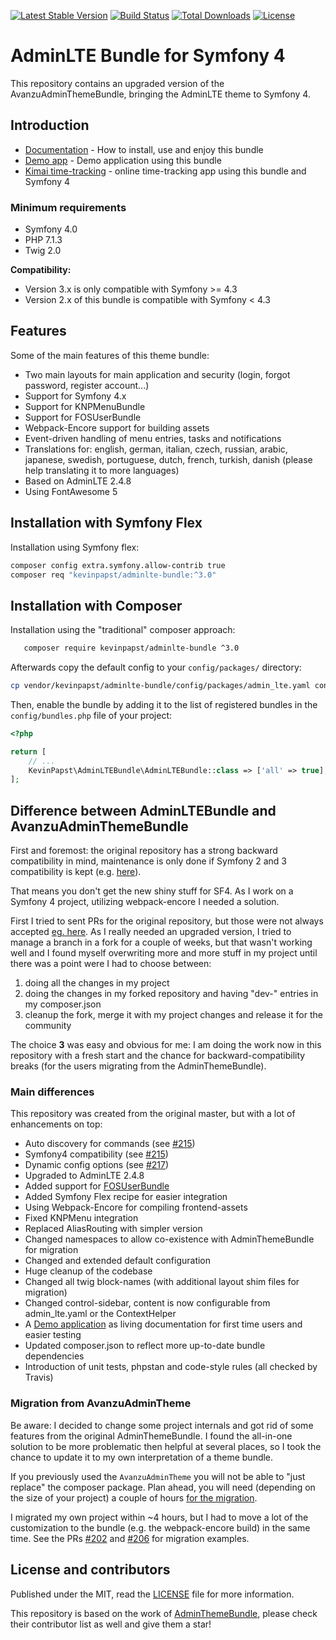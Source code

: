 [![Latest Stable Version](https://poser.pugx.org/kevinpapst/adminlte-bundle/v/stable)](https://packagist.org/packages/kevinpapst/adminlte-bundle)
[![Build Status](https://travis-ci.org/kevinpapst/AdminLTEBundle.svg?branch=master)](https://travis-ci.org/kevinpapst/AdminLTEBundle)
[![Total Downloads](https://poser.pugx.org/kevinpapst/adminlte-bundle/downloads)](https://packagist.org/packages/kevinpapst/adminlte-bundle)
[![License](https://poser.pugx.org/kevinpapst/adminlte-bundle/license)](LICENSE)

# AdminLTE Bundle for Symfony 4

This repository contains an upgraded version of the AvanzuAdminThemeBundle, bringing the AdminLTE theme to Symfony 4.

## Introduction

- [Documentation](Resources/docs/) - How to install, use and enjoy this bundle
- [Demo app](https://github.com/kevinpapst/AdminLTEBundle-Demo) - Demo application using this bundle
- [Kimai time-tracking](https://github.com/kevinpapst/kimai2) - online time-tracking app using this bundle and Symfony 4 

### Minimum requirements

- Symfony 4.0
- PHP 7.1.3
- Twig 2.0

**Compatibility:**

- Version 3.x is only compatible with Symfony >= 4.3
- Version 2.x of this bundle is compatible with Symfony < 4.3

## Features

Some of the main features of this theme bundle:

- Two main layouts for main application and security (login, forgot password, register account...)
- Support for Symfony 4.x
- Support for KNPMenuBundle 
- Support for FOSUserBundle
- Webpack-Encore support for building assets
- Event-driven handling of menu entries, tasks and notifications
- Translations for: english, german, italian, czech, russian, arabic, japanese, swedish, portuguese, dutch, french, turkish, danish (please help translating it to more languages)
- Based on AdminLTE 2.4.8
- Using FontAwesome 5

## Installation with Symfony Flex

Installation using Symfony flex:

```bash
composer config extra.symfony.allow-contrib true
composer req "kevinpapst/adminlte-bundle:^3.0"
```

## Installation with Composer

Installation using the "traditional" composer approach:

```bash
   composer require kevinpapst/adminlte-bundle ^3.0
```

Afterwards copy the default config to your `config/packages/` directory:

```bash
cp vendor/kevinpapst/adminlte-bundle/config/packages/admin_lte.yaml config/packages/
```

Then, enable the bundle by adding it to the list of registered bundles in the `config/bundles.php` file of your project:

```php
<?php

return [
    // ...
    KevinPapst\AdminLTEBundle\AdminLTEBundle::class => ['all' => true],
];
```

## Difference between AdminLTEBundle and AvanzuAdminThemeBundle

First and foremost: the original repository has a strong backward compatibility in mind, maintenance is only done if Symfony 2 and 3 compatibility is kept (e.g. [here](https://github.com/avanzu/AdminThemeBundle/pull/216)).

That means you don't get the new shiny stuff for SF4. As I work on a Symfony 4 project, utilizing webpack-encore I needed a solution. 

First I tried to sent PRs for the original repository, but those were not always accepted [eg. here](https://github.com/avanzu/AdminThemeBundle/pulls/kevinpapst). 
As I really needed an upgraded version, I tried to manage a branch in a fork for a couple of weeks, but that wasn't working well 
and I found myself overwriting more and more stuff in my project until there was a point were I had to choose between:
1. doing all the changes in my project 
2. doing the changes in my forked repository and having "dev-" entries in my composer.json
3. cleanup the fork, merge it with my project changes and release it for the community

The choice **3** was easy and obvious for me: I am doing the work now in this repository with a fresh start and the chance for backward-compatibility breaks (for the users migrating from the AdminThemeBundle).

### Main differences

This repository was created from the original master, but with a lot of enhancements on top:

- Auto discovery for commands (see [#215](https://github.com/avanzu/AdminThemeBundle/pull/215))
- Symfony4 compatibility (see [#215](https://github.com/avanzu/AdminThemeBundle/pull/216))
- Dynamic config options (see [#217](https://github.com/avanzu/AdminThemeBundle/pull/217))
- Upgraded to AdminLTE 2.4.8
- Added support for [FOSUserBundle](Resources/docs/fos_userbundle.md)
- Added Symfony Flex recipe for easier integration
- Using Webpack-Encore for compiling frontend-assets
- Fixed KNPMenu integration
- Replaced AliasRouting with simpler version
- Changed namespaces to allow co-existence with AdminThemeBundle for migration
- Changed and extended default configuration
- Huge cleanup of the codebase
- Changed all twig block-names (with additional layout shim files for migration)   
- Changed control-sidebar, content is now configurable from admin_lte.yaml or the ContextHelper
- A [Demo application](https://github.com/kevinpapst/AdminLTEBundle-Demo) as living documentation for first time users and easier testing
- Updated composer.json to reflect more up-to-date bundle dependencies
- Introduction of unit tests, phpstan and code-style rules (all checked by Travis)

### Migration from AvanzuAdminTheme

Be aware: I decided to change some project internals and got rid of some features from the original AdminThemeBundle.
I found the all-in-one solution to be more problematic then helpful at several places, so I took the chance to update it to my own interpretation of a theme bundle.

If you previously used the `AvanzuAdminTheme` you will not be able to "just replace" the composer package. 
Plan ahead, you will need (depending on the size of your project) a couple of hours [for the migration](Resources/docs/migration_guide.md).

I migrated my own project within ~4 hours, but I had to move a lot of the customization to the bundle (e.g. the webpack-encore build) in the same time. 
See the PRs [#202](https://github.com/kevinpapst/kimai2/pull/202/files) and [#206](https://github.com/kevinpapst/kimai2/pull/206/files) for migration examples. 

## License and contributors

Published under the MIT, read the [LICENSE](LICENSE) file for more information.

This repository is based on the work of [AdminThemeBundle](https://github.com/avanzu/AdminThemeBundle), please check their contributor list as well and give them a star!
